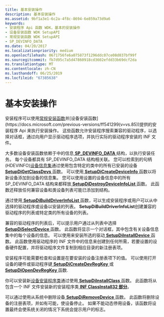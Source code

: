 ```yaml
---
title: 基本安装操作
description: 基本安装操作
ms.assetid: 9bf1a3e1-6c2a-4f8c-8694-6e859a73d9a6
keywords:
- 安装程序 Api 函数 WDK，基本的安装操作
- 设备安装函数 WDK SetupAPI
- 常规安装函数 WDK SetupAPI
- SP_DEVINFO_DATA
ms.date: 04/20/2017
ms.localizationpriority: medium
ms.openlocfilehash: 0671756fe6a075873f1296ddc07ce08d037bf99f
ms.sourcegitcommit: fb7d95c7a5d47860918cd3602efdd33b69dcf2da
ms.translationtype: MT
ms.contentlocale: zh-CN
ms.lasthandoff: 06/25/2019
ms.locfileid: "67385638"
---
```

# <a name="basic-installation-operations"></a>基本安装操作





安装程序可以使用[常规安装函数](https://docs.microsoft.com/previous-versions/ff544985(v=vs.85))并[设备安装函数](https://docs.microsoft.com/previous-versions/ff541299(v=vs.85))提供的安装程序 Api 来执行安装操作。 这些函数允许安装程序搜索兼容的驱动程序，以选择对话框，通过向用户显示驱动程序选项，并执行实际的驱动程序安装的 INF 文件。

大多数设备安装函数依赖于中的信息[ **SP_DEVINFO_DATA** ](https://docs.microsoft.com/windows/desktop/api/setupapi/ns-setupapi-_sp_devinfo_data)结构，以执行安装任务。 每个设备都具有 SP_DEVINFO_DATA 结构相关联。 您可以检索到的句柄 (HDEVINFO)[设备信息集](device-information-sets.md)通过使用包含特定的类中的所有已安装的设备[ **SetupDiGetClassDevs** ](https://docs.microsoft.com/windows/desktop/api/setupapi/nf-setupapi-setupdigetclassdevsw)函数。 可以使用[ **SetupDiCreateDeviceInfo** ](https://docs.microsoft.com/windows/desktop/api/setupapi/nf-setupapi-setupdicreatedeviceinfoa)函数以将新设备添加到设备的信息集。 您可以使用设置的设备信息中的所有 SP_DEVINFO_DATA 结构来都释放[ **SetupDiDestroyDeviceInfoList** ](https://docs.microsoft.com/windows/desktop/api/setupapi/nf-setupapi-setupdidestroydeviceinfolist)函数。 此函数还释放任何兼容设备和类设备列表可能已添加到结构。

通过使用[ **SetupDiBuildDriverInfoList** ](https://docs.microsoft.com/windows/desktop/api/setupapi/nf-setupapi-setupdibuilddriverinfolist)函数，可以生成安装程序或用户可以从中选择的驱动程序或设备以安装的列表。 **SetupDiBuildDriverInfoList**创建兼容的驱动程序的列表或特定类的所有设备的列表。

兼容的驱动程序的列表后，可以提示用户通过从列表中选择[ **SetupDiSelectDevice** ](https://docs.microsoft.com/windows/desktop/api/setupapi/nf-setupapi-setupdiselectdevice)函数。 此函数将显示一个对话框，其中包含有关设备信息集中的每个设备的信息。 可以使用来安装所选的驱动[ **SetupDiInstallDevice** ](https://docs.microsoft.com/windows/desktop/api/setupapi/nf-setupapi-setupdiinstalldevice)函数。 此函数使用驱动程序的 INF 文件中的信息来创建到任何所需，若要设置的设备硬件配置，并将驱动程序文件复制到相应目录的新注册表项。

安装程序可能需要检查和设置是在要安装的设备注册表项下的值。 可以使用打开设备的硬件或驱动程序键[ **SetupDiCreateDevRegKey** ](https://docs.microsoft.com/windows/desktop/api/setupapi/nf-setupapi-setupdicreatedevregkeya)或[ **SetupDiOpenDevRegKey** ](https://docs.microsoft.com/windows/desktop/api/setupapi/nf-setupapi-setupdiopendevregkey)函数.

你可以安装新[设备安装程序类](device-setup-classes.md)通过使用[ **SetupDiInstallClass** ](https://docs.microsoft.com/windows/desktop/api/setupapi/nf-setupapi-setupdiinstallclassa)函数。 此函数将从包含一个 INF 文件安装新的安装程序类[ **INF ClassInstall32 部分**](inf-classinstall32-section.md)。

可以通过使用从系统中删除设备[ **SetupDiRemoveDevice** ](https://docs.microsoft.com/windows/desktop/api/setupapi/nf-setupapi-setupdiremovedevice)函数。 此函数将删除设备的注册表项，并如有可能，使设备停止。 如果不能动态停用设备，该函数将设置最终会使系统关闭的情况下系统会提示用户的标志。

 

 





